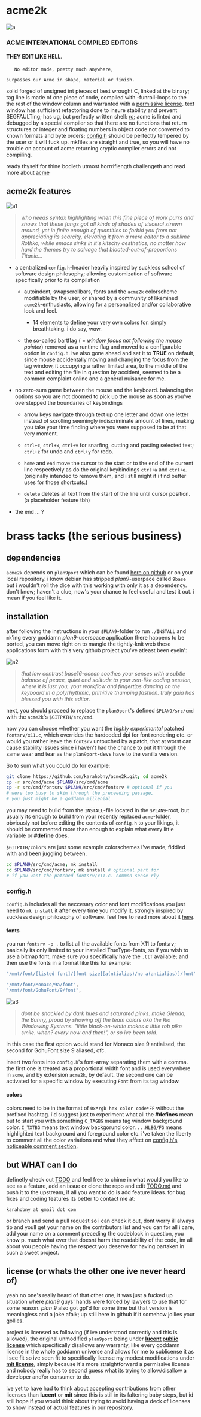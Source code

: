 # acme2k
![a](img/a.png)
### ACME INTERNATIONAL COMPILED EDITORS

#### THEY EDIT LIKE HELL.
```
   No editor made, pretty much anywhere,

surpasses our Acme in shape, material or finish.
```
solid forged of unsigned int pieces of best wrought C, linked at the binary; tag line is made of one piece of code, compiled with -funroll-loops to the the rest of the window column and warranted with a [permissive license](src/cmd/acme/LICENSE). text window has sufficient refactoring done to insure stability and prevent SEGFAULTing; has ug, but perfectly written shell: [rc](http://doc.cat-v.org/plan_9/4th_edition/papers/rc); acme is linted and debugged by a special compiler so that there are no functions that return structures or integer and floating numbers in object code not converted to known formats and byte orders; [config.h](src/cmd/acme/config.h) should be perfectly tempered by the user or it will fuck up. mkfiles are straight and true, so you will have no trouble on account of acme returning cryptic compiler errors and not compiling.

ready thyself for thine bodieth utmost horrrifiength challengeth and read more about [acme](http://acme.cat-v.org/)

## acme2k features

![a1](img/a1.png)
>*who needs syntax highlighting when this fine piece of work purrs and shows that these fangs got all kinds of shades of visceral strewn around, yet in finite enough of quantities to forbid you from not appreciating its scarcity, elevating it from a mere editor to a sublime Rothko, while emacs sinks in it's kitschy aesthetics, no matter how hard the themes try to salvage that bloated-out-of-proportions Titanic...*

+ a centralized `config.h`-header heavily inspired by suckless school of software design philosophy; allowing customization of software specifically prior to its compilation

  + autoindent, swapscrollbars, fonts and the `acme2k` colorscheme modifiable by the user, or shared by a community of likemined `acme2k`-enthusiasts, allowing for a personalized and/or collaborative  look and feel.
    + 14 elements to define your very own colors for. simply breathtaking. i do say, wow.

  + the so-called bartflag ( = *window focus not following the mouse pointer*) removed as a runtime flag and moved to a configurable option in `config.h`. ive also gone ahead and set it to **TRUE** on default, since mouse accidentally moving and changing the focus from the tag window, it occupying a rather limited area, to the middle of the text and editing the file in question by accident, seemed to be a common complaint online and a general nuisance for me.

+ no zero-sum game between the mouse and the keyboard. balancing the options so you are not doomed to pick up the mouse as soon as you've overstepped the boundaries of keybindings

  + arrow keys navigate through text up one letter and down one letter instead of scrolling seemingly indiscriminate amount of lines, making you take your time finding where you were supposed to be at that very moment.

  + `ctrl+c`, `ctrl+x`, `ctrl+v` for snarfing, cutting and pasting selected text; `ctrl+z` for undo and `ctrl+y` for redo.

  + `home` and `end` move the cursor to the start or to the end of the current line respectively as do the original keybindings `ctrl+a` and `ctrl+e`. (originally intended to remove them, and i still might if i find better uses for those shortcuts.)

  + `delete` deletes all text from the start of the line until cursor position. (a placeholder feature tbh)

+ the end ... ?

# brass tacks (the serious business)
## dependencies
`acme2k` depends on `plan9port` which can be found [here on github](https://github.com/9fans/plan9port) or on your local repository. i know debian has stripped *plan9*-userpace called `9base` but i wouldn't roll the dice with this working with only it as a dependency. don't know; haven't a clue, now's your chance to feel useful and test it out. i mean if you feel like it.

## installation
after following the instructions in your `$PLAN9`-folder to run `./INSTALL` and `mk`'ing every goddamn *plan9*-userspace application there happens to be ported, you can move right on to mangle the tightly-knit web these applications form with this very github project you've atleast been eyein':

![a2](img/a2.png)
>*that low contrast base16-ocean soothes your senses with a subtle balance of peace, quiet and solitude to your zen-like coding session, where it is just you, your workflow and fingertips dancing on the keyboard in a polyrhythmic, primitive thumping fashion. truly gaia has blessed you with this editor.*

next, you should proceed to replace the `plan9port`'s defined `$PLAN9/src/cmd` with the `acme2k`'s `$GITPATH/src/cmd`.

now you can choose whether you want the *highly experimental* patched `fontsrv/x11.c`, which overrides the hardcoded dpi for font rendering etc. or would you rather leave the `fontsrv` untouched by a patch, that at worst can cause stability issues since i haven't had the chance to put it through the same wear and tear as the `plan9port`-devs have to the vanilla version.

So to sum what you could do for example:

```bash
git clone https://github.com/karahobny/acme2k.git; cd acme2k
cp -r src/cmd/acme $PLAN9/src/cmd/acme
cp -r src/cmd/fontsrv $PLAN9/src/cmd/fontsrv # optional if you
# were too busy to skim through the preceeding passage,
# you just might be a goddamn millenial
```

you may need to build from the `INSTALL`-file located in the `$PLAN9`-root, but usually its enough to build from your recently replaced `acme`-folder, obviously not before editing the contents of `config.h` to your likings, it should be commented more than enough to explain what every little variable or **#define** does.

 `$GITPATH/colors` are just some example colorschemes i've made, fiddled with and been juggling between.

```bash
cd $PLAN9/src/cmd/acme; mk install
cd $PLAN9/src/cmd/fontsrv; mk install # optional part for
# if you want the patched fontsrv/x11.c. common sense rly           
```

### config.h
`config.h` includes all the neccesary color and font modifications you just need to `mk install` it after every time you modify it, strongly inspired by suckless design philosophy of software.  feel free to read more about it [here](https://suckless.org/philosophy).

#### fonts
you run `fontsrv -p .` to list all the available fonts from X11 to fontsrv; basically its only limited to your installed TrueType-fonts, so if you wish to use a bitmap font, make sure you specifically have the `.ttf` available; and then use the fonts in a format like this for example:
```bash
"/mnt/font/[listed font]/[font size][a(ntialias)/no a(antialias)]/font"

"/mnt/font/Monaco/9a/font",
"/mnt/font/GohuFont/9/font",
```

![a3](img/a3.png)
>*dont be shackled by dark hues and saturated pinks. make Glenda, the Bunny, proud by showing off the team colors aka the Rio Windowing Systems. "little black-on-white makes a little rob pike smile. when? every now and then!", or so ive been told.*

in this case the first option would stand for Monaco size 9 antialised, the second for GohuFont size 9 aliased, ofc.

insert two fonts into `config.h`'s font-array separating them with a comma. the first one is treated as a proportional width font and is used everywhere in `acme`, and by extension `acme2k`, by default. the second one can be activated for a specific window by executing `Font` from its tag window.

#### colors
colors need to be in the format of `0x*rgb hex color code*FF` without the prefixed hashtag. i'd suggest just to experiment what all the **#defines** mean but to start you with something `C_TAGBG` means tag window background color. `C_TXTBG` means text window backgorund color. `...HLBG/FG` means highlighted text background and foreground color etc. i've taken the liberty to comment all the color variations and what they affect on [config.h's noticeable comment section](src/cmd/acme/config.h).

## but WHAT can I do
definetly check out [TODO](docs/TODO.md) and feel free to chime in what would you like to see as a feature, add an issue or clone the repo and edit [TODO.md](docs/TODO.md) and push it to the upstream, if all you want to do is add feature ideas. for bug fixes and coding features its better to contact me at:
````
karahobny at gmail dot com
````
or branch and send a pull request so i can check it out, dont worry ill always tip and youll get your name on the contributors list and you can for all i care, add your name on a comment preceding the codeblock in question, you know p. much what ever that doesnt harm the readability of the code, im all about you people having the respect you deserve for having partaken in such a sweet project.

## license (or whats the other one ive never heard of)
yeah no one's really heard of that other one, it was just a fucked up situation where *plan9* guys' hands were forced by lawyers to use that for some reason. *plan 9* also got gpl'd for some time but that version is meaningless and a joke afaik; up still here in github if it somehow jollies your gollies.

project is licensed as following (if ive understood correctly and this is allowed), the original unmodified `plan9port` being under [**lucent public license**](docs/LICENSE.LUCENT) which specifically disallows any warranty, like every goddamn license in the whole goddamn universe and allows for me to sublicense it as i see fit so ive seen fit to specifically license my modest modifications under [**mit license**](docs/LICENSE.MIT), simply because it's more straightforward a permissive license and nobody really has to second guess what its trying to allow/disallow a developer and/or consumer to do.

ive yet to have had to think about accepting contributions from other licenses than **lucent** or **mit** since this is still in its faltering baby steps, but id still hope if you would think about trying to avoid having a deck of licenses to show instead of actual features in our repository.
